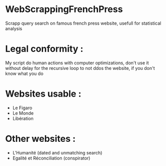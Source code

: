 # WebScrappingFrenchPress
Scrapp query search on famous french press website, usefull for statistical analysis

# Legal conformity :
My script do human actions with computer optimizations, don't use it without delay for the recursive loop to not ddos the website, if you don't know what you do

# Websites usable :
- Le Figaro
- Le Monde
- Libération


# Other websites :
- L'Humanité (dated and unmatching search) 
- Egalité et Réconciliation (conspirator)
